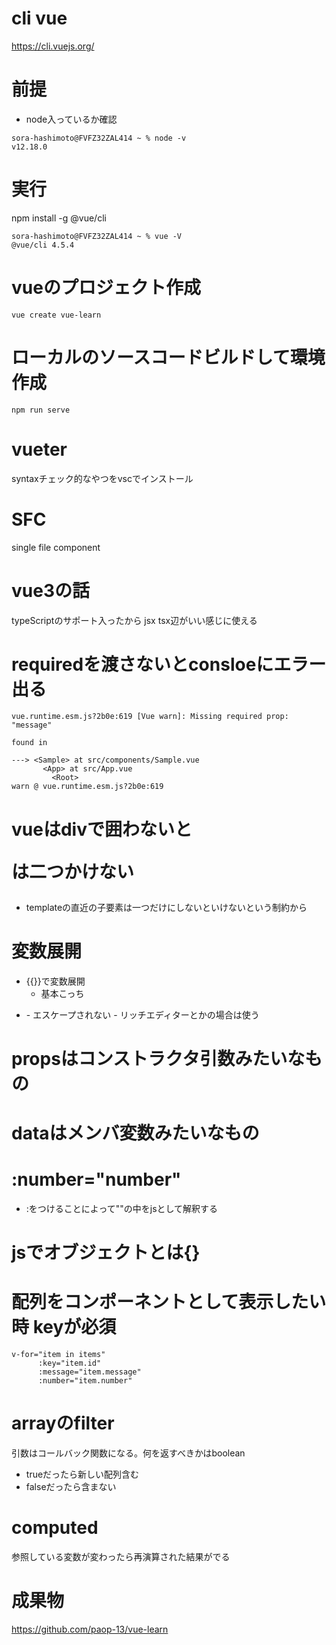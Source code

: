 # cli vue
https://cli.vuejs.org/

# 前提
- node入っているか確認
```
sora-hashimoto@FVFZ32ZAL414 ~ % node -v
v12.18.0
```

# 実行
npm install -g @vue/cli

```
sora-hashimoto@FVFZ32ZAL414 ~ % vue -V   
@vue/cli 4.5.4
```

# vueのプロジェクト作成
`vue create vue-learn`

# ローカルのソースコードビルドして環境作成
`npm run serve`

# vueter
syntaxチェック的なやつをvscでインストール

# SFC
single file component

# vue3の話
typeScriptのサポート入ったから
jsx tsx辺がいい感じに使える

# requiredを渡さないとconsloeにエラー出る
``` 
vue.runtime.esm.js?2b0e:619 [Vue warn]: Missing required prop: "message"

found in

---> <Sample> at src/components/Sample.vue
       <App> at src/App.vue
         <Root>
warn @ vue.runtime.esm.js?2b0e:619
```
# vueはdivで囲わないと<p>は二つかけない
- templateの直近の子要素は一つだけにしないといけないという制約から


# 変数展開
- {{}}で変数展開
  - 基本こっち
- <p v-html="message"></p>
  - エスケープされない
  - リッチエディターとかの場合は使う

# propsはコンストラクタ引数みたいなもの

# dataはメンバ変数みたいなもの

# :number="number"
- :をつけることによって""の中をjsとして解釈する

# jsでオブジェクトとは{}

# 配列をコンポーネントとして表示したい時 keyが必須
```
v-for="item in items"
      :key="item.id"
      :message="item.message"
      :number="item.number"
```

# arrayのfilter
引数はコールバック関数になる。何を返すべきかはboolean
- trueだったら新しい配列含む
- falseだったら含まない

# computed
参照している変数が変わったら再演算された結果がでる

# 成果物
https://github.com/paop-13/vue-learn
